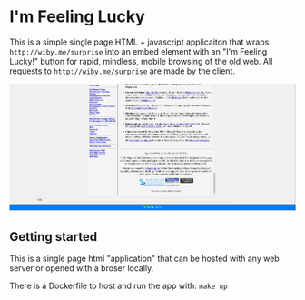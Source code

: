 # I'm Feeling Lucky
This is a simple single page HTML + javascript applicaiton that wraps 
`http://wiby.me/surprise` into an embed element with an "I'm Feeling Lucky!" 
button for rapid, mindless, mobile browsing of the old web. All requests to 
`http://wiby.me/surprise` are made by the client. 

![Screenshot](screenshot.jpg)

## Getting started
This is a single page html "application" that can be hosted with any web server
or opened with a broser locally.

There is a Dockerfile to host and run the app with: `make up`
